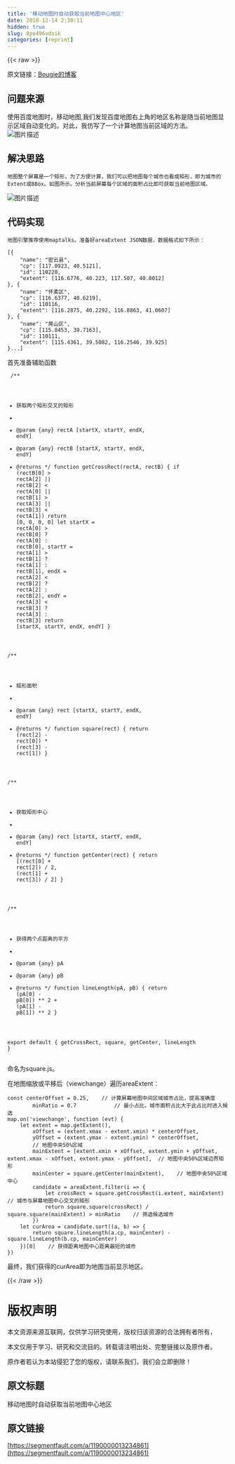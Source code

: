 ```yaml
---
title: '移动地图时自动获取当前地图中心地区' 
date: 2018-12-14 2:30:11
hidden: true
slug: 8po496vdsik
categories: [reprint]
---
```


{{< raw >}}

                    
<p>原文链接：<a href="http://bougieblog.cn/article/Qk9VNEdJRQ.html" rel="nofollow noreferrer" target="_blank">Bougie的博客</a></p>
<h2 id="articleHeader0">问题来源</h2>
<p>使用百度地图时，移动地图,我们发现百度地图右上角的地区名称是随当前地图显示区域自动变化的。对此，我仿写了一个计算地图当前区域的方法。<br><span class="img-wrap"><img data-src="/img/bV3G51?w=821&amp;h=662" src="https://static.alili.tech/img/bV3G51?w=821&amp;h=662" alt="图片描述" title="图片描述" style="cursor: pointer; display: inline;"></span></p>
<h2 id="articleHeader1">解决思路</h2>
<div class="widget-codetool" style="display:none;">
      <div class="widget-codetool--inner">
      <span class="selectCode code-tool" data-toggle="tooltip" data-placement="top" title="" data-original-title="全选"></span>
      <span type="button" class="copyCode code-tool" data-toggle="tooltip" data-placement="top" data-clipboard-text="地图整个屏幕是一个矩形，为了方便计算，我们可以把地图每个城市也看成矩形，即为城市的Extent或BBox。如图所示。分析当前屏幕每个区域的面积占比即可获取当前地图区域。" title="" data-original-title="复制"></span>
      <span type="button" class="saveToNote code-tool" data-toggle="tooltip" data-placement="top" title="" data-original-title="放进笔记"></span>
      </div>
      </div><pre class="hljs"><code style="word-break: break-word; white-space: initial;">地图整个屏幕是一个矩形，为了方便计算，我们可以把地图每个城市也看成矩形，即为城市的Extent或BBox。如图所示。分析当前屏幕每个区域的面积占比即可获取当前地图区域。</code></pre>
<p><span class="img-wrap"><img data-src="/img/bV3G54?w=800&amp;h=567" src="https://static.alili.tech/img/bV3G54?w=800&amp;h=567" alt="图片描述" title="图片描述" style="cursor: pointer; display: inline;"></span></p>
<h2 id="articleHeader2">代码实现</h2>
<div class="widget-codetool" style="display:none;">
      <div class="widget-codetool--inner">
      <span class="selectCode code-tool" data-toggle="tooltip" data-placement="top" title="" data-original-title="全选"></span>
      <span type="button" class="copyCode code-tool" data-toggle="tooltip" data-placement="top" data-clipboard-text="地图引擎推荐使用maptalks。准备好areaExtent JSON数据，数据格式如下所示：
" title="" data-original-title="复制"></span>
      <span type="button" class="saveToNote code-tool" data-toggle="tooltip" data-placement="top" title="" data-original-title="放进笔记"></span>
      </div>
      </div><pre class="hljs javascript"><code>地图引擎推荐使用maptalks。准备好areaExtent <span class="hljs-built_in">JSON</span>数据，数据格式如下所示：
</code></pre>
<div class="widget-codetool" style="display:none;">
      <div class="widget-codetool--inner">
      <span class="selectCode code-tool" data-toggle="tooltip" data-placement="top" title="" data-original-title="全选"></span>
      <span type="button" class="copyCode code-tool" data-toggle="tooltip" data-placement="top" data-clipboard-text="[{
    &quot;name&quot;: &quot;密云县&quot;,
    &quot;cp&quot;: [117.0923, 40.5121],
    &quot;id&quot;: 110228,
    &quot;extent&quot;: [116.6776, 40.223, 117.507, 40.8012]
}, {
    &quot;name&quot;: &quot;怀柔区&quot;,
    &quot;cp&quot;: [116.6377, 40.6219],
    &quot;id&quot;: 110116,
    &quot;extent&quot;: [116.2875, 40.2292, 116.8863, 41.0607]
}, {
    &quot;name&quot;: &quot;房山区&quot;,
    &quot;cp&quot;: [115.8453, 39.7163],
    &quot;id&quot;: 110111,
    &quot;extent&quot;: [115.4361, 39.5082, 116.2546, 39.925]
}...]" title="" data-original-title="复制"></span>
      <span type="button" class="saveToNote code-tool" data-toggle="tooltip" data-placement="top" title="" data-original-title="放进笔记"></span>
      </div>
      </div><pre class="hljs json"><code>[{
    <span class="hljs-attr">"name"</span>: <span class="hljs-string">"密云县"</span>,
    <span class="hljs-attr">"cp"</span>: [<span class="hljs-number">117.0923</span>, <span class="hljs-number">40.5121</span>],
    <span class="hljs-attr">"id"</span>: <span class="hljs-number">110228</span>,
    <span class="hljs-attr">"extent"</span>: [<span class="hljs-number">116.6776</span>, <span class="hljs-number">40.223</span>, <span class="hljs-number">117.507</span>, <span class="hljs-number">40.8012</span>]
}, {
    <span class="hljs-attr">"name"</span>: <span class="hljs-string">"怀柔区"</span>,
    <span class="hljs-attr">"cp"</span>: [<span class="hljs-number">116.6377</span>, <span class="hljs-number">40.6219</span>],
    <span class="hljs-attr">"id"</span>: <span class="hljs-number">110116</span>,
    <span class="hljs-attr">"extent"</span>: [<span class="hljs-number">116.2875</span>, <span class="hljs-number">40.2292</span>, <span class="hljs-number">116.8863</span>, <span class="hljs-number">41.0607</span>]
}, {
    <span class="hljs-attr">"name"</span>: <span class="hljs-string">"房山区"</span>,
    <span class="hljs-attr">"cp"</span>: [<span class="hljs-number">115.8453</span>, <span class="hljs-number">39.7163</span>],
    <span class="hljs-attr">"id"</span>: <span class="hljs-number">110111</span>,
    <span class="hljs-attr">"extent"</span>: [<span class="hljs-number">115.4361</span>, <span class="hljs-number">39.5082</span>, <span class="hljs-number">116.2546</span>, <span class="hljs-number">39.925</span>]
}...]</code></pre>
<p>首先准备辅助函数</p>
<div class="widget-codetool" style="display:none;">
      <div class="widget-codetool--inner">
      <span class="selectCode code-tool" data-toggle="tooltip" data-placement="top" title="" data-original-title="全选"></span>
      <span type="button" class="copyCode code-tool" data-toggle="tooltip" data-placement="top" data-clipboard-text="
/**
* 获取两个矩形交叉的矩形
* 
* @param {any} rectA [startX, startY, endX, endY]
* @param {any} rectB [startX, startY, endX, endY]
* @returns 
*/
function getCrossRect(rectA, rectB) {
    if (rectB[0] > rectA[2] || rectB[2] < rectA[0] || rectB[1] > rectA[3] || rectB[3] < rectA[1]) return [0, 0, 0, 0]
    let startX = rectA[0] > rectB[0] ? rectA[0] : rectB[0],
        startY = rectA[1] > rectB[1] ? rectA[1] : rectB[1],
        endX = rectA[2] < rectB[2] ? rectA[2] : rectB[2],
        endY = rectA[3] < rectB[3] ? rectA[3] : rectB[3]
    return [startX, startY, endX, endY]
}

/**
* 矩形面积
* 
* @param {any} rect [startX, startY, endX, endY]
* @returns 
*/
function square(rect) {
    return (rect[2] - rect[0]) * (rect[3] - rect[1])
}

/**
* 获取矩形中心
* 
* @param {any} rect [startX, startY, endX, endY]
* @returns 
*/
function getCenter(rect) {
    return [(rect[0] + rect[2]) / 2, (rect[1] + rect[3]) / 2]
}

/**
* 获得两个点距离的平方
* 
* @param {any} pA 
* @param {any} pB 
* @returns 
*/
function lineLength(pA, pB) {
    return (pA[0] - pB[0]) ** 2 + (pA[1] - pB[1]) ** 2
}

export default {
    getCrossRect,
    square,
    getCenter,
    lineLength
}" title="" data-original-title="复制"></span>
      <span type="button" class="saveToNote code-tool" data-toggle="tooltip" data-placement="top" title="" data-original-title="放进笔记"></span>
      </div>
      </div><pre class="hljs inform7"><code>
/**
* 获取两个矩形交叉的矩形
* 
* @param {any} rectA <span class="hljs-comment">[startX, startY, endX, endY]</span>
* @param {any} rectB <span class="hljs-comment">[startX, startY, endX, endY]</span>
* @returns 
*/
function getCrossRect(rectA, rectB) {
    if (rectB<span class="hljs-comment">[0]</span> &gt; rectA<span class="hljs-comment">[2]</span> || rectB<span class="hljs-comment">[2]</span> &lt; rectA<span class="hljs-comment">[0]</span> || rectB<span class="hljs-comment">[1]</span> &gt; rectA<span class="hljs-comment">[3]</span> || rectB<span class="hljs-comment">[3]</span> &lt; rectA<span class="hljs-comment">[1]</span>) return <span class="hljs-comment">[0, 0, 0, 0]</span>
    let startX = rectA<span class="hljs-comment">[0]</span> &gt; rectB<span class="hljs-comment">[0]</span> ? rectA<span class="hljs-comment">[0]</span> : rectB<span class="hljs-comment">[0]</span>,
        startY = rectA<span class="hljs-comment">[1]</span> &gt; rectB<span class="hljs-comment">[1]</span> ? rectA<span class="hljs-comment">[1]</span> : rectB<span class="hljs-comment">[1]</span>,
        endX = rectA<span class="hljs-comment">[2]</span> &lt; rectB<span class="hljs-comment">[2]</span> ? rectA<span class="hljs-comment">[2]</span> : rectB<span class="hljs-comment">[2]</span>,
        endY = rectA<span class="hljs-comment">[3]</span> &lt; rectB<span class="hljs-comment">[3]</span> ? rectA<span class="hljs-comment">[3]</span> : rectB<span class="hljs-comment">[3]</span>
    return <span class="hljs-comment">[startX, startY, endX, endY]</span>
}

/**
* 矩形面积
* 
* @param {any} rect <span class="hljs-comment">[startX, startY, endX, endY]</span>
* @returns 
*/
function square(rect) {
    return (rect<span class="hljs-comment">[2]</span> - rect<span class="hljs-comment">[0]</span>) * (rect<span class="hljs-comment">[3]</span> - rect<span class="hljs-comment">[1]</span>)
}

/**
* 获取矩形中心
* 
* @param {any} rect <span class="hljs-comment">[startX, startY, endX, endY]</span>
* @returns 
*/
function getCenter(rect) {
    return <span class="hljs-comment">[(rect<span class="hljs-comment">[0]</span> + rect<span class="hljs-comment">[2]</span>) / 2, (rect<span class="hljs-comment">[1]</span> + rect<span class="hljs-comment">[3]</span>) / 2]</span>
}

/**
* 获得两个点距离的平方
* 
* @param {any} pA 
* @param {any} pB 
* @returns 
*/
function lineLength(pA, pB) {
    return (pA<span class="hljs-comment">[0]</span> - pB<span class="hljs-comment">[0]</span>) ** 2 + (pA<span class="hljs-comment">[1]</span> - pB<span class="hljs-comment">[1]</span>) ** 2
}

export default {
    getCrossRect,
    square,
    getCenter,
    lineLength
}</code></pre>
<p>命名为square.js。</p>
<p>在地图缩放或平移后（viewchange）遍历areaExtent：</p>
<div class="widget-codetool" style="display:none;">
      <div class="widget-codetool--inner">
      <span class="selectCode code-tool" data-toggle="tooltip" data-placement="top" title="" data-original-title="全选"></span>
      <span type="button" class="copyCode code-tool" data-toggle="tooltip" data-placement="top" data-clipboard-text="const centerOffset = 0.25,    // 计算屏幕地图中间区域城市占比，提高准确度
        minRatio = 0.7            // 最小占比，城市面积占比大于此占比时进入候选
map.on('viewchange', function (evt) {
    let extent = map.getExtent(),
        xOffset = (extent.xmax - extent.xmin) * centerOffset,
        yOffset = (extent.ymax - extent.ymin) * centerOffset,
        // 地图中央50%区域
        mainExtent = [extent.xmin + xOffset, extent.ymin + yOffset, extent.xmax - xOffset, extent.ymax - yOffset],  // 地图中央50%区域边界矩形
        mainCenter = square.getCenter(mainExtent),    // 地图中央50%区域中心
        candidate = areaExtent.filter(i => {
            let crossRect = square.getCrossRect(i.extent, mainExtent)    // 城市与屏幕地图中心交叉的矩形
            return square.square(crossRect) / square.square(mainExtent) > minRatio    // 筛选候选城市
        })
    let curArea = candidate.sort((a, b) => {
        return square.lineLength(a.cp, mainCenter) - square.lineLength(b.cp, mainCenter)
    })[0]    // 获得距离地图中心距离最短的城市
})" title="" data-original-title="复制"></span>
      <span type="button" class="saveToNote code-tool" data-toggle="tooltip" data-placement="top" title="" data-original-title="放进笔记"></span>
      </div>
      </div><pre class="hljs javascript"><code><span class="hljs-keyword">const</span> centerOffset = <span class="hljs-number">0.25</span>,    <span class="hljs-comment">// 计算屏幕地图中间区域城市占比，提高准确度</span>
        minRatio = <span class="hljs-number">0.7</span>            <span class="hljs-comment">// 最小占比，城市面积占比大于此占比时进入候选</span>
map.on(<span class="hljs-string">'viewchange'</span>, <span class="hljs-function"><span class="hljs-keyword">function</span> (<span class="hljs-params">evt</span>) </span>{
    <span class="hljs-keyword">let</span> extent = map.getExtent(),
        xOffset = (extent.xmax - extent.xmin) * centerOffset,
        yOffset = (extent.ymax - extent.ymin) * centerOffset,
        <span class="hljs-comment">// 地图中央50%区域</span>
        mainExtent = [extent.xmin + xOffset, extent.ymin + yOffset, extent.xmax - xOffset, extent.ymax - yOffset],  <span class="hljs-comment">// 地图中央50%区域边界矩形</span>
        mainCenter = square.getCenter(mainExtent),    <span class="hljs-comment">// 地图中央50%区域中心</span>
        candidate = areaExtent.filter(<span class="hljs-function"><span class="hljs-params">i</span> =&gt;</span> {
            <span class="hljs-keyword">let</span> crossRect = square.getCrossRect(i.extent, mainExtent)    <span class="hljs-comment">// 城市与屏幕地图中心交叉的矩形</span>
            <span class="hljs-keyword">return</span> square.square(crossRect) / square.square(mainExtent) &gt; minRatio    <span class="hljs-comment">// 筛选候选城市</span>
        })
    <span class="hljs-keyword">let</span> curArea = candidate.sort(<span class="hljs-function">(<span class="hljs-params">a, b</span>) =&gt;</span> {
        <span class="hljs-keyword">return</span> square.lineLength(a.cp, mainCenter) - square.lineLength(b.cp, mainCenter)
    })[<span class="hljs-number">0</span>]    <span class="hljs-comment">// 获得距离地图中心距离最短的城市</span>
})</code></pre>
<p>最终，我们获得的curArea即为地图当前显示地区。</p>

                
{{< /raw >}}

# 版权声明
本文资源来源互联网，仅供学习研究使用，版权归该资源的合法拥有者所有，

本文仅用于学习、研究和交流目的。转载请注明出处、完整链接以及原作者。

原作者若认为本站侵犯了您的版权，请联系我们，我们会立即删除！

## 原文标题
移动地图时自动获取当前地图中心地区

## 原文链接
[https://segmentfault.com/a/1190000013234861](https://segmentfault.com/a/1190000013234861)

